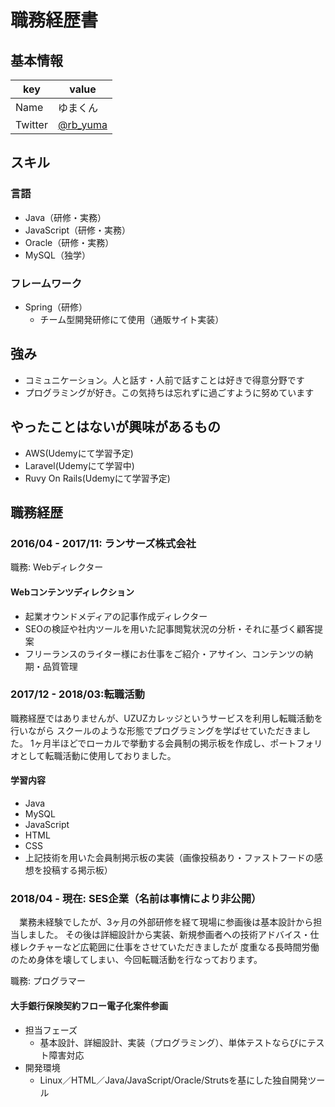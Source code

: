 # 職務経歴書

## 基本情報

|key|value|
|---|-----|
|Name|ゆまくん|
|Twitter|[@rb_yuma](https://twitter.com/rb_yuma)|

## スキル

### 言語

- Java（研修・実務）
- JavaScript（研修・実務）
- Oracle（研修・実務）
- MySQL（独学）

### フレームワーク

- Spring（研修）
  - チーム型開発研修にて使用（通販サイト実装）

## 強み
- コミュニケーション。人と話す・人前で話すことは好きで得意分野です
- プログラミングが好き。この気持ちは忘れずに過ごすように努めています

## やったことはないが興味があるもの
- AWS(Udemyにて学習予定)
- Laravel(Udemyにて学習中)
- Ruvy On Rails(Udemyにて学習予定)

## 職務経歴

### 2016/04 - 2017/11: ランサーズ株式会社
職務: Webディレクター

#### Webコンテンツディレクション
- 起業オウンドメディアの記事作成ディレクター
- SEOの検証や社内ツールを用いた記事閲覧状況の分析・それに基づく顧客提案
- フリーランスのライター様にお仕事をご紹介・アサイン、コンテンツの納期・品質管理

### 2017/12 - 2018/03:転職活動
職務経歴ではありませんが、UZUZカレッジというサービスを利用し転職活動を行いながら
スクールのような形態でプログラミングを学ばせていただきました。
1ヶ月半ほどでローカルで挙動する会員制の掲示板を作成し、ポートフォリオとして転職活動に使用しておりました。

#### 学習内容
- Java
- MySQL
- JavaScript
- HTML
- CSS
- 上記技術を用いた会員制掲示板の実装（画像投稿あり・ファストフードの感想を投稿する掲示板）

### 2018/04 - 現在: SES企業（名前は事情により非公開）
　業務未経験でしたが、3ヶ月の外部研修を経て現場に参画後は基本設計から担当しました。
その後は詳細設計から実装、新規参画者への技術アドバイス・仕様レクチャーなど広範囲に仕事をさせていただきましたが
度重なる長時間労働のため身体を壊してしまい、今回転職活動を行なっております。

職務: プログラマー

#### 大手銀行保険契約フロー電子化案件参画
- 担当フェーズ
  - 基本設計、詳細設計、実装（プログラミング）、単体テストならびにテスト障害対応
- 開発環境
  - Linux／HTML／Java/JavaScript/Oracle/Strutsを基にした独自開発ツール
